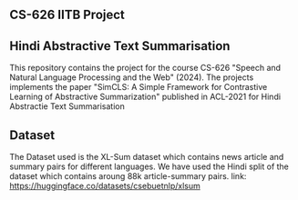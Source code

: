 ## CS-626 IITB Project
## Hindi Abstractive Text Summarisation
This repository contains the project for the course CS-626 "Speech and Natural Language Processing and the Web" (2024).
The projects implements the paper "SimCLS: A Simple Framework for Contrastive Learning of Abstractive Summarization" published in ACL-2021 for Hindi Abstractie Text Summarisation

## Dataset
The Dataset used is the XL-Sum dataset which contains news article and summary pairs for different languages.
We have used the Hindi split of the dataset which contains aroung 88k article-summary pairs.
link: https://huggingface.co/datasets/csebuetnlp/xlsum
